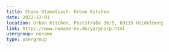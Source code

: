 ```yaml
---
title: Chaos-Stammtisch: Urban Kitchen
date: 2022-12-01
location: Urban Kitchen, Poststraße 36/5, 69115 Heidelberg
link: https://www.noname-ev.de/yarpnarp.html
usergroup: noname
type: usergroup
---
```

